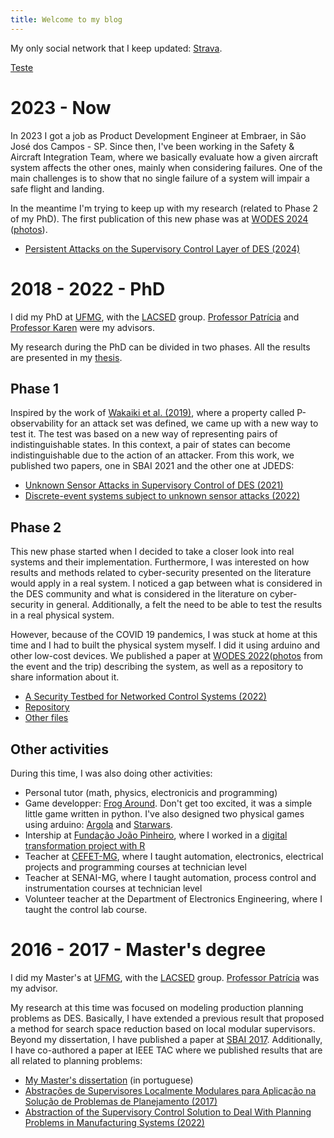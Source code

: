 ```yaml
---
title: Welcome to my blog
---
```


My only social network that I keep updated: [Strava](https://www.strava.com/athletes/50441177).

[Teste](./papers.md)

# 2023 - Now

In 2023 I got a job as Product Development Engineer at Embraer, in São José dos Campos - SP. Since then, I've been working in the Safety & Aircraft Integration Team, where we basically evaluate how a given aircraft system affects the other ones, mainly when considering failures. One of the main challenges is to show that no single failure of a system will impair a safe flight and landing. 

In the meantime I'm trying to keep up with my research (related to Phase 2 of my PhD). The first publication of this new phase was at [WODES 2024](https://wodes2024.eventos.ufrj.br/) ([photos](https://photos.app.goo.gl/zFfgm6io4e3vxccG8)).

- [Persistent Attacks on the Supervisory Control Layer of DES (2024)](papers/mine/Alves_Pena_Rudie_2024_Persistent_aAttacks_on_DES.pdf)

# 2018 - 2022 - PhD

I did my PhD at [UFMG](https://ufmg.br/), with the [LACSED](https://lacsed.eng.ufmg.br/) group. [Professor Patrícia](https://somos.ufmg.br/professor/patricia-nascimento-pena) and [Professor Karen](https://smithengineering.queensu.ca/directory/faculty/karen-rudie) were my advisors.

My research during the PhD can be divided in two phases. All the results are presented in my [thesis](papers/mine/thesis_Michel_final_version.pdf). 

## Phase 1

Inspired by the work of [Wakaiki et al. (2019)](papers/others/Wakaiki2019_Article_SupervisoryControlOfDiscrete_E.pdf), where a property called P-observability for an attack set was defined, we came up with a new way to test it. The test was based on a new way of representing pairs of indistinguishable states. In this context, a pair of states can become indistinguishable due to the action of an attacker. From this work, we published two papers, one in SBAI 2021 and the other one at JDEDS:
- [Unknown Sensor Attacks in Supervisory Control of DES (2021)](papers/mine/Alves_Pena_Karen_Rudie___2021___Unknown_Sensor_Attacks_in_Supervisory_Control_of_DES.pdf)
- [Discrete-event systems subject to unknown sensor attacks (2022)](papers/mine/Alves_Pena_Rudie___2022___Discrete_event_systems_subject_to_unknown_sensor_attacks.pdf)

## Phase 2

This new phase started when I decided to take a closer look into real systems and their implementation. Furthermore, I was interested on how results and methods related to cyber-security presented on the literature would apply in a real system. I noticed a gap between what is considered in the DES community and what is considered in the literature on cyber-security in general. Additionally, a felt the need to be able to test the results in a real physical system. 

However, because of the COVID 19 pandemics, I was stuck at home at this time and I had to built the physical system myself. I did it using arduino and other low-cost devices. We published a paper at [WODES 2022](https://wodes2022.ciirc.cvut.cz/)([photos](https://photos.app.goo.gl/bCTQFTBJPj9dwqCT9) from the event and the trip) describing the system, as well as a repository to share information about it.

- [A Security Testbed for Networked Control Systems (2022)](papers/mine/Alves_Pena_Rudie_2022_Testbed_for_Networked_Control_Systems.pdf)
- [Repository](https://lacsed.github.io/security-testbed/)
- [Other files](files/doutorado)

## Other activities

During this time, I was also doing other activities:
- Personal tutor (math, physics, electronicis and programming)
- Game developper: [Frog Around](https://github.com/michelrodrigo/frogAround). Don't get too excited, it was a simple little game written in python. I've also designed two physical games using arduino: [Argola](files/games/jogo_argola) and [Starwars](files/games/starwars).
- Intership at [Fundação João Pinheiro](https://fjp.mg.gov.br/), where I worked in a [digital transformation project with R](https://github.com/FundacaoJoaoPinheiro/R/tree/main)
- Teacher at [CEFET-MG](https://www.cefetmg.br/), where I taught automation, electronics, electrical projects and programming courses at technician level
- Teacher at SENAI-MG, where I taught automation, process control and instrumentation courses at technician level
- Volunteer teacher at the Department of Electronics Engineering, where I taught the control lab course.

# 2016 - 2017 - Master's degree

I did my Master's at [UFMG](https://ufmg.br/), with the [LACSED](https://lacsed.eng.ufmg.br/) group. [Professor Patrícia](https://somos.ufmg.br/professor/patricia-nascimento-pena) was my advisor.

My research at this time was focused on modeling production planning problems as DES. Basically, I have extended a previous result that proposed a method for search space reduction based on local modular supervisors. Beyond my dissertation, I have published a paper at [SBAI 2017](https://www.sba.org.br/Proceedings/SBAI/SBAI2017/SBAI17/preface.html). Additionally, I have co-authored a paper at IEEE TAC where we published results that are all related to planning problems:

- [My Master's dissertation](papers/mine/dissertação_Michel.pdf) (in portuguese)
- [Abstrações de Supervisores Localmente Modulares para Aplicação na Solução de Problemas de Planejamento (2017)](papers/mine/Alves_Pena_2017_Abstrações_de_Supervisores_Localmente_Modulares.pdf)
- [Abstraction of the Supervisory Control Solution to Deal With Planning Problems in Manufacturing Systems (2022)](papers/mine/Pena_et_al___2022___Abstraction_of_the_Supervisory_Control_Solution_to_Deal_with_Planning_Problems_in_Manufacturing_Syst.pdf)
